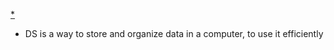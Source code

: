 [*](https://www.youtube.com/watch?v=B31LgI4Y4DQ)

 - DS is a way to store and organize data in a computer, to use it efficiently